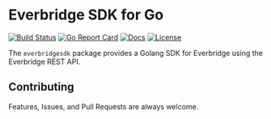 # Everbridge SDK for Go

[![Build Status][build-status-svg]][build-status-url]
[![Go Report Card][goreport-svg]][goreport-url]
[![Docs][docs-godoc-svg]][docs-godoc-url]
[![License][license-svg]][license-url]

 [build-status-svg]: https://github.com/grokify/everbridge-sdk-go/workflows/build/badge.svg
 [build-status-url]: https://github.com/grokify/everbridge-sdk-go/actions
 [goreport-svg]: https://goreportcard.com/badge/github.com/grokify/everbridge-sdk-go
 [goreport-url]: https://goreportcard.com/report/github.com/grokify/reverbridge-sdk-go
 [docs-godoc-svg]: https://pkg.go.dev/badge/github.com/grokify/everbridge-sdk-go
 [docs-godoc-url]: https://pkg.go.dev/github.com/grokify/everbridge-sdk-go
 [license-svg]: https://img.shields.io/badge/license-MIT-blue.svg
 [license-url]: https://github.com/grokify/everbridge-sdk-go/blob/master/LICENSE.md

The `everbridgesdk` package provides a Golang SDK for Everbridge using the Everbridge REST API.

## Contributing

Features, Issues, and Pull Requests are always welcome.
